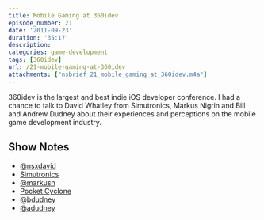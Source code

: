 ```yaml
---
title: Mobile Gaming at 360idev
episode_number: 21
date: '2011-09-23'
duration: '35:17'
description:
categories: game-development
tags: [360idev]
url: /21-mobile-gaming-at-360idev
attachments: ["nsbrief_21_mobile_gaming_at_360idev.m4a"]
---
```


360idev is the largest and best indie iOS developer conference. I had a chance to talk to David Whatley from Simutronics, Markus Nigrin and Bill and Andrew Dudney about their experiences and perceptions on the mobile game development industry.

## Show Notes
- [@nsxdavid](http://www.twitter.com/nsxdavid)
- [Simutronics](http://play.net)
- [@markusn](http://www.twitter.com/markusn)
- [Pocket Cyclone](http://pocketcyclone.com/)
- [@bdudney](http://www.twitter.com/bdudney) 
- [@adudney](http://www.twitter.com/adudney) 
